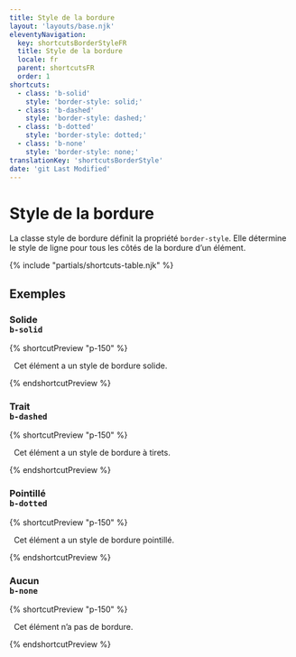 ```yaml
---
title: Style de la bordure
layout: 'layouts/base.njk'
eleventyNavigation:
  key: shortcutsBorderStyleFR
  title: Style de la bordure
  locale: fr
  parent: shortcutsFR
  order: 1
shortcuts:
  - class: 'b-solid'
    style: 'border-style: solid;'
  - class: 'b-dashed'
    style: 'border-style: dashed;'
  - class: 'b-dotted'
    style: 'border-style: dotted;'
  - class: 'b-none'
    style: 'border-style: none;'
translationKey: 'shortcutsBorderStyle'
date: 'git Last Modified'
---
```


# Style de la bordure

La classe style de bordure définit la propriété `border-style`. Elle détermine le style de ligne pour tous les côtés de la bordure d’un élément.

{% include "partials/shortcuts-table.njk" %}

## Exemples

### Solide<br/>`b-solid`

{% shortcutPreview "p-150" %}

<p class="b-md b-solid">
  Cet élément a un style de bordure solide.
</p>
{% endshortcutPreview %}

### Trait<br/>`b-dashed`

{% shortcutPreview "p-150" %}

<p class="b-md b-dashed">
  Cet élément a un style de bordure à tirets.
</p>
{% endshortcutPreview %}

### Pointillé<br/>`b-dotted`

{% shortcutPreview "p-150" %}

<p class="b-md b-dotted">
  Cet élément a un style de bordure pointillé.
</p>
{% endshortcutPreview %}

### Aucun<br/>`b-none`

{% shortcutPreview "p-150" %}

<p class="b-md b-none">
  Cet élément n’a pas de bordure.
</p>
{% endshortcutPreview %}

